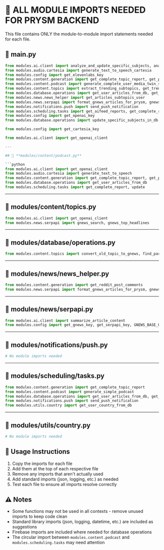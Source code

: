 # 🔗 ALL MODULE IMPORTS NEEDED FOR PRYSM BACKEND

This file contains ONLY the module-to-module import statements needed for each file.

## 📁 **main.py**

```python
from modules.ai.client import analyze_and_update_specific_subjects, analyze_conversation_for_specific_subjects, build_system_prompt, generate_ai_response
from modules.audio.cartesia import generate_text_to_speech_cartesia
from modules.config import get_elevenlabs_key
from modules.content.generation import get_complete_topic_report, get_pickup_line, get_reddit_world_summary, get_topic_summary
from modules.content.podcast import generate_complete_user_media_twin_script, generate_media_twin_script, generate_simple_podcast, generate_user_media_twin_script
from modules.content.topics import extract_trending_subtopics, get_trending_topics_for_subtopic
from modules.database.operations import get_user_articles_from_db, get_user_preferences_from_db, save_user_preferences_to_db, update_specific_subjects_in_db
from modules.news.news_helper import get_articles_subtopics_user
from modules.news.serpapi import format_gnews_articles_for_prysm, gnews_search, gnews_top_headlines
from modules.notifications.push import send_push_notification
from modules.scheduling.tasks import get_aifeed_reports, get_complete_report, refresh_articles, should_trigger_update_for_user, trigger_user_update_async, update
from modules.config import get_openai_key
from modules.database.operations import update_specific_subjects_in_db

from modules.config import get_cartesia_key

from modules.ai.client import get_openai_client

---

## 📁 **modules/content/podcast.py**

```python
from modules.ai.client import get_openai_client
from modules.audio.cartesia import generate_text_to_speech
from modules.content.generation import get_complete_topic_report, get_pickup_line, get_reddit_community_insights, get_topic_summary
from modules.database.operations import get_user_articles_from_db
from modules.scheduling.tasks import get_complete_report, update
```

---

## 📁 **modules/content/topics.py**

```python
from modules.ai.client import get_openai_client
from modules.news.serpapi import gnews_search, gnews_top_headlines
```

---

## 📁 **modules/database/operations.py**

```python
from modules.content.topics import convert_old_topic_to_gnews, find_parent_topic_for_subtopic, find_subtopic_in_catalog
```

---

## 📁 **modules/news/news_helper.py**

```python
from modules.content.generation import get_reddit_post_comments
from modules.news.serpapi import format_gnews_articles_for_prysm, gnews_search
```

---

## 📁 **modules/news/serpapi.py**

```python
from modules.ai.client import summarize_article_content
from modules.config import get_gnews_key, get_serpapi_key, GNEWS_BASE_URL
```

---

## 📁 **modules/notifications/push.py**

```python
# No module imports needed
```

---

## 📁 **modules/scheduling/tasks.py**

```python
from modules.content.generation import get_complete_topic_report
from modules.content.podcast import generate_simple_podcast
from modules.database.operations import get_user_articles_from_db, get_user_preferences_from_db
from modules.notifications.push import send_push_notification
from modules.utils.country import get_user_country_from_db
```

---

## 📁 **modules/utils/country.py**

```python
# No module imports needed
```

## 🎯 **Usage Instructions**

1. Copy the imports for each file
2. Add them at the top of each respective file
3. Remove any imports that aren't actually used
4. Add standard imports (json, logging, etc.) as needed
5. Test each file to ensure all imports resolve correctly

## ⚠️ **Notes**

- Some functions may not be used in all contexts - remove unused imports to keep code clean
- Standard library imports (json, logging, datetime, etc.) are included as suggestions
- Firebase imports are included where needed for database operations
- The circular import between `modules.content.podcast` and `modules.scheduling.tasks` may need attention 